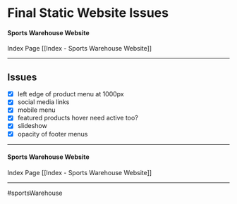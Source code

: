 # Final Static Website Issues
#### Sports Warehouse Website
Index Page [[Index - Sports Warehouse Website]]
- - - -
## Issues
- [x] left edge of product menu at 1000px
- [x] social media links
- [x] mobile menu
- [x] featured products hover need active too?
- [x] slideshow
- [x] opacity of footer menus
- - - -
#### Sports Warehouse Website
Index Page [[Index - Sports Warehouse Website]]
- - - -
#sportsWarehouse